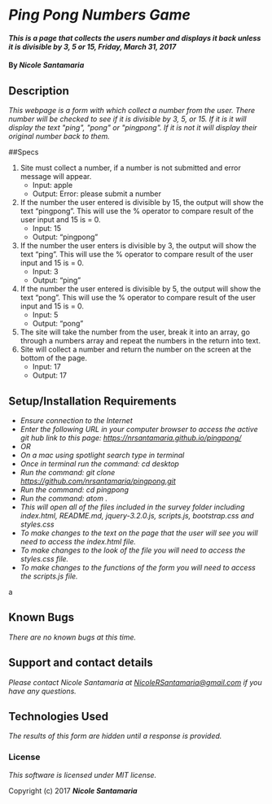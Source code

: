 # _Ping Pong Numbers Game_

#### _This is a page that collects the users number and displays it back unless it is divisible by 3, 5 or 15, Friday, March 31, 2017_

#### By _**Nicole Santamaria**_

## Description

_This webpage is a form with which collect a number from the user. There number will be checked to see if it is divisible by 3, 5, or 15. If it is it will display the text "ping", "pong" or "pingpong". If it is not it will display their original number back to them._

##Specs
1. Site must collect a number, if a number is not submitted and error message will appear.
	- Input: apple
	- Output: Error: please submit a number
2. If the number the user entered is divisible by 15, the output will show the text “pingpong”. This will use the % operator to compare result of the user input and 15 is = 0.
	- Input: 15
	- Output: “pingpong”
3. If the number the user enters is divisible by 3, the output will show the text “ping”. This will use the % operator to compare result of the user input and 15 is = 0.
	- Input: 3
	- Output: “ping”
6. If the number the user entered is divisible by 5, the output will show the text “pong”. This will use the % operator to compare result of the user input and 15 is = 0.
	- Input: 5
	- Output: “pong”
2. The site will take the number from the user, break it into an array, go through a numbers array and repeat the numbers in the return into text.
4. Site will collect a number and return the number on the screen at the bottom of the page.
	- Input: 17
	- Output: 17

## Setup/Installation Requirements

* _Ensure connection to the Internet_
* _Enter the following URL in your computer browser to access the active git hub link to this page: https://nrsantamaria.github.io/pingpong/_
* _OR_
* _On a mac using spotlight search type in terminal_
* _Once in terminal run the command: cd desktop_
* _Run the command: git clone https://github.com/nrsantamaria/pingpong.git_
* _Run the command: cd pingpong_
* _Run the command: atom ._
* _This will open all of the files included in the survey folder including index.html, README.md, jquery-3.2.0.js, scripts.js, bootstrap.css and styles.css_
* _To make changes to the text on the page that the user will see you will need to access the index.html file._
* _To make changes to the look of the file you will need to access the styles.css file._
* _To make changes to the functions of the form you will need to access the scripts.js file._

a
## Known Bugs

_There are no known bugs at this time._

## Support and contact details

_Please contact Nicole Santamaria at NicoleRSantamaria@gmail.com if you have any questions._

## Technologies Used

_The results of this form are hidden until a response is provided._

### License

*This software is licensed under MIT license.*

Copyright (c) 2017 **_Nicole Santamaria_**
